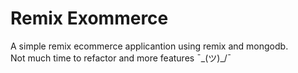 # Remix Exommerce
A simple remix ecommerce applicantion using remix and mongodb.<br>
Not much time to refactor and more features ¯\_(ツ)_/¯
